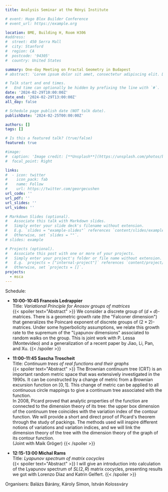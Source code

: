```yaml
---
title: Analysis Seminar at the Rényi Institute

# event: Hugo Blox Builder Conference
# event_url: https://example.org

location: BME, Building H, Room H306
#address:
#  street: 450 Serra Mall
#  city: Stanford
#  region: CA
#  postcode: '94305'
#  country: United States

summary: One-day Meeting on Fractal Geometry in Budapest
# abstract: 'Lorem ipsum dolor sit amet, consectetur adipiscing elit. Duis posuere tellusac convallis placerat. Proin tincidunt magna sed ex sollicitudin condimentum. Sed ac faucibus dolor, scelerisque sollicitudin nisi. Cras purus urna, suscipit quis sapien eu, pulvinar tempor diam.'

# Talk start and end times.
#   End time can optionally be hidden by prefixing the line with `#`.
date: '2024-02-29T10:00:00Z'
date_end: '2024-02-29T13:00:00Z'
all_day: false

# Schedule page publish date (NOT talk date).
publishDate: '2024-02-25T00:00:00Z'

authors: []
tags: []

# Is this a featured talk? (true/false)
featured: true

#image:
#  caption: 'Image credit: [**Unsplash**](https://unsplash.com/photos/bzdhc5b3Bxs)'
#  focal_point: Right

links:
#  - icon: twitter
#    icon_pack: fab
#    name: Follow
#    url: https://twitter.com/georgecushen
url_code: ''
url_pdf: ''
url_slides: ''
url_video: ''

# Markdown Slides (optional).
#   Associate this talk with Markdown slides.
#   Simply enter your slide deck's filename without extension.
#   E.g. `slides = "example-slides"` references `content/slides/example-slides.md`.
#   Otherwise, set `slides = ""`.
# slides: example

# Projects (optional).
#   Associate this post with one or more of your projects.
#   Simply enter your project's folder or file name without extension.
#   E.g. `projects = ["internal-project"]` references `content/project/deep-learning/index.md`.
#   Otherwise, set `projects = []`.
projects:
  - msca
---
```


Schedule:

- **10:00-10:45 Francois Ledrappier**   
Title: *Variational Principle for Anosov groups of matrices*   
{{< spoiler text="Abstract" >}}
We consider a discrete group of $(d \times d)$-matrices. There is a geometric growth rate (the "Falconer dimension") that generalizes the Poincaré exponent of discrete groups of $(2\times 2)$-matrices. Under some hyperbolicity assumptions, we relate this growth rate to the supremum of the "Lyapunov dimensions" associated to random walks on the group. This is joint work with P. Lessa (Montevideo) and a generalization of a recent paper by Jiao, Li, Pan, and Xu.
{{< /spoiler >}}

- **11:00-11:45 Sascha Troscheit**   
Title: *Continuum trees of real functions and their graphs*   
{{< spoiler text="Abstract" >}}
The Brownian continuum tree (CRT) is an important random metric space that was extensively investigated in the 1990s. It can be constructed by a change of metric from a Brownian excursion function on $[0,1]$. This change of metric can be applied to all continuous circle mappings to give a continuum tree associated with the function.   
In 2008, Picard proved that analytic properties of the function are connected to the dimension theory of its tree: the upper box dimension of the continuum tree coincides with the variation index of the contour function. We will provide a short and direct proof of Picard's theorem through the study of packings. The methods used will inspire different notions of variations and variation indices, and we will link the dimension theory of the tree with the dimension theory of the graph of its contour function.   
(Joint with Maik Gröger)
{{< /spoiler >}}

- **12:15-13:00 Michal Rams**   
Title: *Lyapunov spectrum of matrix cocycles*   
{{< spoiler text="Abstract" >}}
I will give an introduction into calculation of the Lyapunov spectrum of $SL(2,R)$ matrix cocycles, presenting results we got with Lorenzo Diaz and Katrin Gelfert.
{{< /spoiler >}}

Organisers: Balázs Bárány, Károly Simon, István Kolossváry
